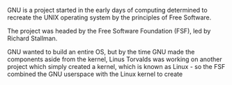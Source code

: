 GNU is a project started in the early days of computing determined to recreate the UNIX operating system by the principles of Free Software.

The project was headed by the Free Software Foundation (FSF), led by Richard Stallman.

GNU wanted to build an entire OS, but by the time GNU made the components aside from the kernel, Linus Torvalds was working on another project which simply created a kernel, which is known as Linux - so the FSF combined the GNU userspace with the Linux kernel to create 